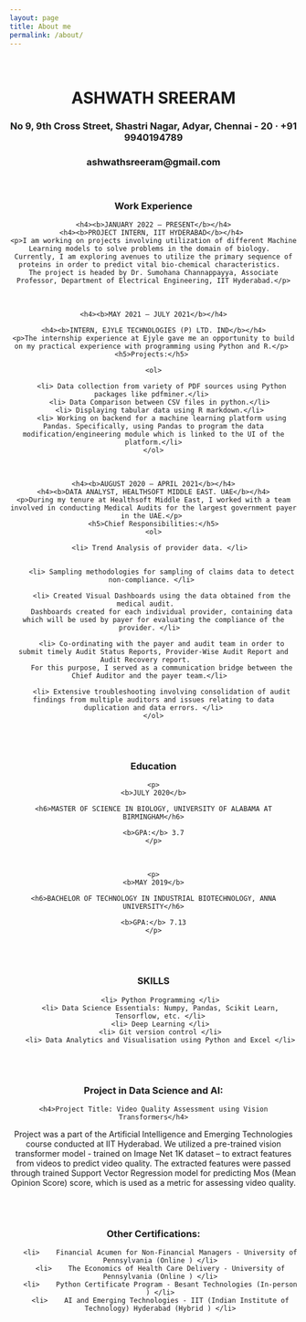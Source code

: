 ```yaml
---
layout: page
title: About me
permalink: /about/
---
```

<header>
<br>
<h1 align="center"> ASHWATH SREERAM </h1>
<h3 align="center">No 9, 9th Cross Street, Shastri Nagar, Adyar, Chennai - 20 · +91 9940194789</h3>
<h3 align="center">ashwathsreeram@gmail.com</h3> 


<body>

<br>

<h3>Work Experience </h3>


	<h4><b>JANUARY 2022 – PRESENT</b></h4>
	<h4><b>PROJECT INTERN, IIT HYDERABAD</b></h4> 
	<p>I am working on projects involving utilization of different Machine Learning models to solve problems in the domain of biology.  
	Currently, I am exploring avenues to utilize the primary sequence of proteins in order to predict vital bio-chemical characteristics.  
	The project is headed by Dr. Sumohana Channappayya, Associate Professor, Department of Electrical Engineering, IIT Hyderabad.</p>

<br>


	<h4><b>MAY 2021 – JULY 2021</b></h4>
	
	<h4><b>INTERN, EJYLE TECHNOLOGIES (P) LTD. IND</b></h4>
	<p>The internship experience at Ejyle gave me an opportunity to build on my practical experience with programming using Python and R.</p> 
	<h5>Projects:</h5> 

	<ol>
	
		<li> Data collection from variety of PDF sources using Python packages like pdfminer.</li> 
		<li> Data Comparison between CSV files in python.</li> 
		<li> Displaying tabular data using R markdown.</li> 
		<li> Working on backend for a machine learning platform using Pandas. Specifically, using Pandas to program the data modification/engineering module which is linked to the UI of the platform.</li>
	</ol>


<br>


	<h4><b>AUGUST 2020 – APRIL 2021</b></h4>
	<h4><b>DATA ANALYST, HEALTHSOFT MIDDLE EAST. UAE</b></h4>
	<p>During my tenure at Healthsoft Middle East, I worked with a team involved in conducting Medical Audits for the largest government payer in the UAE.</p> 
	<h5>Chief Responsibilities:</h5>
	<ol>
	 
		<li> Trend Analysis of provider data. </li> 


		<li> Sampling methodologies for sampling of claims data to detect non-compliance. </li> 

		<li> Created Visual Dashboards using the data obtained from the medical audit.    
		Dashboards created for each individual provider, containing data which will be used by payer for evaluating the compliance of the provider. </li>  

		<li> Co-ordinating with the payer and audit team in order to submit timely Audit Status Reports, Provider-Wise Audit Report and Audit Recovery report.    
		For this purpose, I served as a communication bridge between the Chief Auditor and the payer team.</li>  

		<li> Extensive troubleshooting involving consolidation of audit findings from multiple auditors and issues relating to data duplication and data errors. </li>
	</ol>

<br>
<br>
	



<h3>Education</h3>

	<p>
	<b>JULY 2020</b>

	<h6>MASTER OF SCIENCE IN BIOLOGY, UNIVERSITY OF ALABAMA AT BIRMINGHAM</h6>

	<b>GPA:</b> 3.7
	</p>
	

<br>
	
	<p>
	<b>MAY 2019</b>

	<h6>BACHELOR OF TECHNOLOGY IN INDUSTRIAL BIOTECHNOLOGY, ANNA UNIVERSITY</h6>
	
	<b>GPA:</b> 7.13
	</p>
	

	
<br>
<br>


<h3>SKILLS</h3>

<ol>


	<li> Python Programming </li>
	<li> Data Science Essentials: Numpy, Pandas, Scikit Learn, Tensorflow, etc. </li>
	<li> Deep Learning </li>
	<li> Git version control </li>
	<li> Data Analytics and Visualisation using Python and Excel </li>

</ol>

<br>
<br>

<h3>Project in Data Science and AI:</h3>

	<h4>Project Title: Video Quality Assessment using Vision Transformers</h4>

<p>
	Project was a part of the Artificial Intelligence and Emerging Technologies course conducted at IIT Hyderabad.  
	We utilized a pre-trained vision transformer model - trained on Image Net 1K dataset – to extract features from videos to predict video quality.  
	The extracted features were passed through trained Support Vector Regression model for predicting Mos (Mean Opinion Score) score, which is used as a metric for assessing video quality. 
</p>

<br>
<br>

<h3>Other Certifications:</h3>

<ol>

	<li>	Financial Acumen for Non-Financial Managers - University of Pennsylvania (Online ) </li>
	<li>	The Economics of Health Care Delivery - University of Pennsylvania (Online ) </li>
	<li>	Python Certificate Program - Besant Technologies (In-person ) </li>
	<li>	AI and Emerging Technologies - IIT (Indian Institute of Technology) Hyderabad (Hybrid ) </li>

</ol>


</body>
</header>

	

